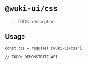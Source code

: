 # `@wuki-ui/css`

> TODO: description

## Usage

```
const css = require('@wuki-ui/css');

// TODO: DEMONSTRATE API
```

